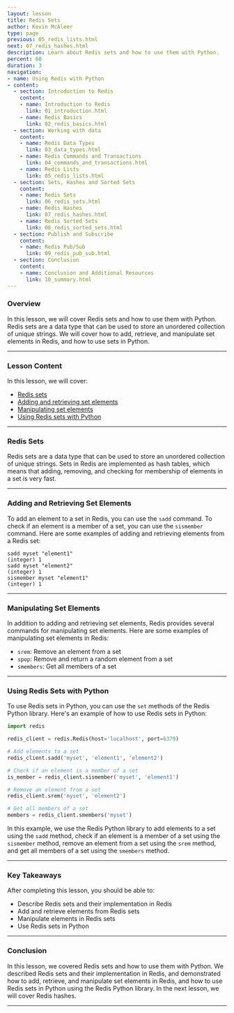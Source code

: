 ```yaml
---
layout: lesson
title: Redis Sets
author: Kevin McAleer
type: page
previous: 05_redis_lists.html
next: 07_redis_hashes.html
description: Learn about Redis sets and how to use them with Python.
percent: 60
duration: 3
navigation:
- name: Using Redis with Python
- content:
  - section: Introduction to Redis
    content:
    - name: Introduction to Redis
      link: 01_introduction.html
    - name: Redis Basics
      link: 02_redis_basics.html
  - section: Working with data
    content:
    - name: Redis Data Types
      link: 03_data_types.html
    - name: Redis Commands and Transactions
      link: 04_commands_and_transactions.html
    - name: Redis Lists
      link: 05_redis_lists.html
  - section: Sets, Hashes and Sorted Sets
    content:
    - name: Redis Sets
      link: 06_redis_sets.html
    - name: Redis Hashes
      link: 07_redis_hashes.html
    - name: Redis Sorted Sets
      link: 08_redis_sorted_sets.html
  - section: Publish and Subscribe
    content:
    - name: Redis Pub/Sub
      link: 09_redis_pub_sub.html
  - section: Conclusion
    content:
    - name: Conclusion and Additional Resources
      link: 10_summary.html
---
```



<!-- ![Cover photo of Redis sets](assets/redis-sets.jpg){:class="cover"} -->

### Overview

In this lesson, we will cover Redis sets and how to use them with Python. Redis sets are a data type that can be used to store an unordered collection of unique strings. We will cover how to add, retrieve, and manipulate set elements in Redis, and how to use sets in Python.

---

### Lesson Content

In this lesson, we will cover:

* [Redis sets](#redis-sets)
* [Adding and retrieving set elements](#adding-and-retrieving-set-elements)
* [Manipulating set elements](#manipulating-set-elements)
* [Using Redis sets with Python](#using-redis-sets-with-python)

---

### Redis Sets

Redis sets are a data type that can be used to store an unordered collection of unique strings. Sets in Redis are implemented as hash tables, which means that adding, removing, and checking for membership of elements in a set is very fast.

---

### Adding and Retrieving Set Elements

To add an element to a set in Redis, you can use the `sadd` command. To check if an element is a member of a set, you can use the `sismember` command. Here are some examples of adding and retrieving elements from a Redis set:

```redis
sadd myset "element1"
(integer) 1
sadd myset "element2"
(integer) 1
sismember myset "element1"
(integer) 1
```

---

### Manipulating Set Elements

In addition to adding and retrieving set elements, Redis provides several commands for manipulating set elements. Here are some examples of manipulating set elements in Redis:

* `srem`: Remove an element from a set
* `spop`: Remove and return a random element from a set
* `smembers`: Get all members of a set

---

### Using Redis Sets with Python

To use Redis sets in Python, you can use the `set` methods of the Redis Python library. Here's an example of how to use Redis sets in Python:

```python
import redis

redis_client = redis.Redis(host='localhost', port=6379)

# Add elements to a set
redis_client.sadd('myset', 'element1', 'element2')

# Check if an element is a member of a set
is_member = redis_client.sismember('myset', 'element1')

# Remove an element from a set
redis_client.srem('myset', 'element2')

# Get all members of a set
members = redis_client.smembers('myset')
```

In this example, we use the Redis Python library to add elements to a set using the `sadd` method, check if an element is a member of a set using the `sismember` method, remove an element from a set using the `srem` method, and get all members of a set using the `smembers` method.

---

### Key Takeaways

After completing this lesson, you should be able to:

* Describe Redis sets and their implementation in Redis
* Add and retrieve elements from Redis sets
* Manipulate elements in Redis sets
* Use Redis sets in Python

---

### Conclusion

In this lesson, we covered Redis sets and how to use them with Python. We described Redis sets and their implementation in Redis, and demonstrated how to add, retrieve, and manipulate set elements in Redis, and how to use Redis sets in Python using the Redis Python library. In the next lesson, we will cover Redis hashes.

---
